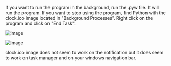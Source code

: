 If you want to run the program in the background, run the .pyw file. It will run the program. If you want to stop using the program, find Python with the clock.ico image located in "Background Processes". Right click on the program and click on "End Task".

![image](https://user-images.githubusercontent.com/74930417/125172775-1ee09e80-e181-11eb-9284-5c70682443ce.png)

![image](https://user-images.githubusercontent.com/74930417/125172785-2b64f700-e181-11eb-88c2-97230e2f8f1a.png)

clock.ico image does not seem to work on the notification but it does seem to work on task manager and on your windows navigation bar.
